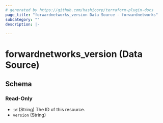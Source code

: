 ```yaml
---
# generated by https://github.com/hashicorp/terraform-plugin-docs
page_title: "forwardnetworks_version Data Source - forwardnetworks"
subcategory: ""
description: |-
  
---
```


# forwardnetworks_version (Data Source)





<!-- schema generated by tfplugindocs -->
## Schema

### Read-Only

- `id` (String) The ID of this resource.
- `version` (String)


